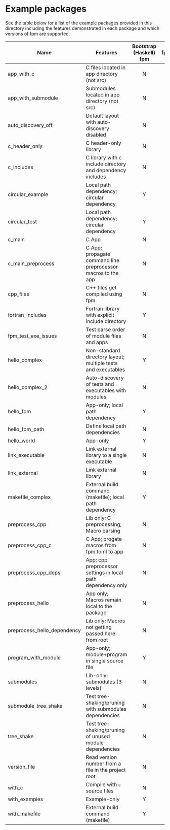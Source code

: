 # Example packages

See the table below for a list of the example packages provided in this directory including
the features demonstrated in each package and which versions of fpm are supported.

| Name                        | Features                                                      | Bootstrap (Haskell) fpm | fpm |
| --------------------------- | ------------------------------------------------------------- | :---------------------: | :-: |
| app_with_c                  | C files located in app directory (not src)                    |            N            |  Y  |
| app_with_submodule          | Submodules located in app directory (not src)                 |            N            |  Y  |
| auto_discovery_off          | Default layout with auto-discovery disabled                   |            N            |  Y  |
| c_header_only               | C header-only library                                         |            N            |  Y  |
| c_includes                  | C library with c include directory and dependency includes    |            N            |  Y  |
| circular_example            | Local path dependency; circular dependency                    |            Y            |  Y  |
| circular_test               | Local path dependency; circular dependency                    |            Y            |  Y  |
| c_main                      | C App                                                         |            N            |  Y  |
| c_main_preprocess           | C App; propagate command line preprocessor macros to the app  |            N            |  Y  |
| cpp_files                   | C++ files get compiled using fpm                              |            N            |  Y  |
| fortran_includes            | Fortran library with explicit include directory               |            Y            |  N  |
| fpm_test_exe_issues         | Test parse order of module files and apps                     |            N            |  Y  |
| hello_complex               | Non-standard directory layout; multiple tests and executables |            Y            |  Y  |
| hello_complex_2             | Auto-discovery of tests and executables with modules          |            N            |  Y  |
| hello_fpm                   | App-only; local path dependency                               |            Y            |  Y  |
| hello_fpm_path              | Define local path dependencies                                |            N            |  Y  |
| hello_world                 | App-only                                                      |            Y            |  Y  |
| link_executable             | Link external library to a single executable                  |            N            |  Y  |
| link_external               | Link external library                                         |            N            |  Y  |
| makefile_complex            | External build command (makefile); local path dependency      |            Y            |  N  |
| preprocess_cpp              | Lib only; C preprocessing; Macro parsing                      |            N            |  Y  |
| preprocess_cpp_c            | C App; progate macros from fpm.toml to app                    |            N            |  Y  |
| preprocess_cpp_deps         | App; cpp preprocessor settings in local path dependency only  |            N            |  Y  |
| preprocess_hello            | App only; Macros remain local to the package                  |            N            |  Y  |
| preprocess_hello_dependency | Lib only; Macros not getting passed here from root            |            N            |  Y  |
| program_with_module         | App-only; module+program in single source file                |            Y            |  Y  |
| submodules                  | Lib-only; submodules (3 levels)                               |            N            |  Y  |
| submodule_tree_shake        | Test tree-shaking/pruning with submodules dependencies        |            N            |  Y  |
| tree_shake                  | Test tree-shaking/pruning of unused module dependencies       |            N            |  Y  |
| version_file                | Read version number from a file in the project root           |            N            |  Y  |
| with_c                      | Compile with `c` source files                                 |            N            |  Y  |
| with_examples               | Example-only                                                  |            Y            |  Y  |
| with_makefile               | External build command (makefile)                             |            Y            |  N  |
